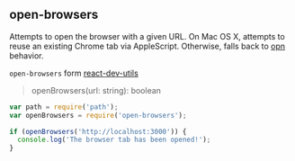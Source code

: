 open-browsers
---

Attempts to open the browser with a given URL.
On Mac OS X, attempts to reuse an existing Chrome tab via AppleScript.
Otherwise, falls back to [opn](https://github.com/sindresorhus/opn) behavior.

`open-browsers` form [react-dev-utils](https://github.com/facebook/create-react-app/blob/next/packages/react-dev-utils/openBrowser.js)


> openBrowsers(url: string): boolean 

```js
var path = require('path');
var openBrowsers = require('open-browsers');

if (openBrowsers('http://localhost:3000')) {
  console.log('The browser tab has been opened!');
}
```